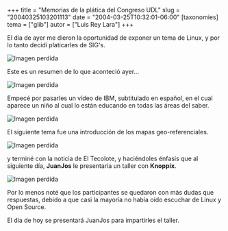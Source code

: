 +++
title = "Memorias de la plática del Congreso UDL"
slug = "20040325103201113"
date = "2004-03-25T10:32:01-06:00"
[taxonomies]
tema = ["glib"]
autor = ["Luis Rey Lara"]
+++

El día de ayer me dieron la oportunidad de exponer un tema de Linux, y por lo
tanto decidí platicarles de SIG's.

![Imagen perdida](../images/20040325103201113_1.jpg)

Este es un resumen de lo que aconteció ayer...

<!-- more -->
![Imagen perdida](../images/20040325103201113_2.jpg)

Empecé por pasarles un vídeo de IBM, subtitulado en español, en el cual aparece
un niño al cual lo están educando en todas las áreas del saber.

![Imagen perdida](../images/20040325103201113_3.jpg)

El siguiente tema fue una introducción de los mapas geo-referenciales.

![Imagen perdida](../images/20040325103201113_4.jpg)

y terminé con la noticia de El Tecolote, y haciéndoles énfasis que al siguiente
día, **JuanJos** le presentaría un taller con **Knoppix**.

![Imagen perdida](../images/20040325103201113_5.jpg)

Por lo menos noté que los participantes se quedaron con más dudas que
respuestas, debido a que casi la mayoría no había oído escuchar de Linux y
Open Source.

El día de hoy se presentará JuanJos para impartirles el taller.
